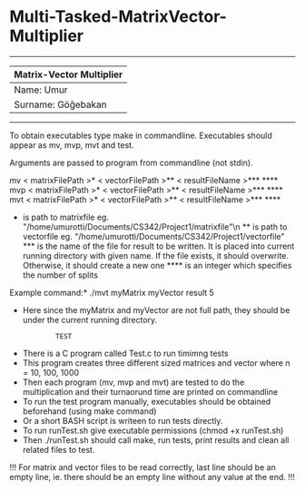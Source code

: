 # Multi-Tasked-MatrixVector-Multiplier
 ---------------------------------------
|	Matrix-Vector Multiplier	|
|---------------------------------------|
|	Name:		Umur		|
|	Surname:	Göğebakan	|
 ---------------------------------------

To obtain executables type make in commandline.
Executables should appear as mv, mvp, mvt and test.

Arguments are passed to program from commandline (not stdin).

mv < matrixFilePath >* < vectorFilePath >** < resultFileName >*** <K>****
mvp < matrixFilePath >* < vectorFilePath >** < resultFileName >*** <K>****
mvt < matrixFilePath >* < vectorFilePath >** < resultFileName >*** <K>****

*	<matrixFilePath> is path to matrixfile eg. "/home/umurotti/Documents/CS342/Project1/matrixfile"\n
**	<vectorFilePath> is path to vectorfile eg. "/home/umurotti/Documents/CS342/Project1/vectorfile"
***	<resultFileName> is the name of the file for result to be written.
	It is placed into current running directory with given name. If the file exists, it should overwrite. Otherwise, it should create a new one
****	<K> is an integer which specifies the number of splits

Example command:*
	./mvt myMatrix myVector result 5
*	Here since the myMatrix and myVector are not full path, they should be under the current running directory.

				TEST
- There is a C program called Test.c to run timimng tests
- This program creates three different sized matrices and vector where n = 10, 100, 1000
- Then each program (mv, mvp and mvt) are tested to do the multiplication and their turnaorund time are printed on commandline
- To run the test program manually, executables should be obtained beforehand (using make command)
- Or a short BASH script is writeen to run tests directly.
- To run runTest.sh give executable permissions (chmod +x runTest.sh)
- Then ./runTest.sh should call make, run tests, print results and clean all related files to test.

!!! For matrix and vector files to be read correctly, last line should be an empty line, ie. there should be an empty line without any value at the end. !!!
